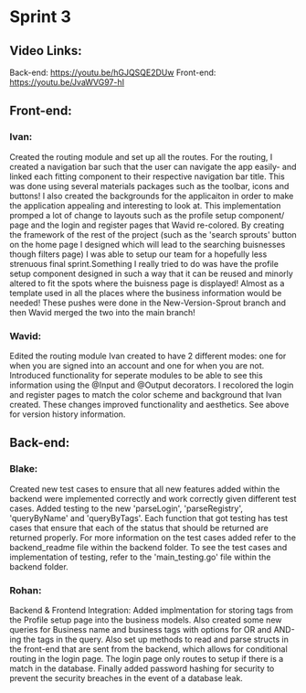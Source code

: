 # Sprint 3

## Video Links:
Back-end: https://youtu.be/hGJQSQE2DUw
Front-end: https://youtu.be/JvaWVG97-hI

## Front-end:
### Ivan:
Created the routing module and set up all the routes. For the routing, I created a navigation bar such that the user can navigate the app easily- and linked each fitting component to their respective navigation bar title. This was done using several materials packages such as the toolbar, icons and buttons! I also created the backgrounds for the applicaiton in order to make the application appealing and interesting to look at. This implementation promped a lot of change to layouts such as the profile setup component/ page and the login and register pages that Wavid re-colored. By creating the framework of the rest of the project (such as the 'search sprouts' button on the home page I designed which will lead to the searching buisnesses though filters page) I was able to setup our team for a hopefully less strenuous final sprint.Something  I really tried to do was have the profile setup component designed in such a way that it can be reused and minorly altered to fit the spots where the buisness page is displayed! Almost as a template used in all the places where the business information would be needed! These pushes were done in the New-Version-Sprout branch and then Wavid merged the two into the main branch!
### Wavid: 
Edited the routing module Ivan created to have 2 different modes: one for when you are signed into an account and one for when you are not. Introduced functionality for seperate modules to be able to see this information using the @Input and @Output decorators. I recolored the login and register pages to match the color scheme and background that Ivan created. These changes improved functionality and aesthetics. See above for version history information. 
## Back-end:
### Blake:
Created new test cases to ensure that all new features added within the backend were implemented correctly and work correctly given different test cases. Added testing to the new 'parseLogin', 'parseRegistry', 'queryByName' and 'queryByTags'. Each function that got testing has test cases that ensure that each of the status that should be returned are returned properly. For more information on the test cases added refer to the backend_readme file within the backend folder. To see the test cases and implementation of testing, refer to the 'main_testing.go' file within the backend folder. 
### Rohan: 
Backend & Frontend Integration: Added implmentation for storing tags from the Profile setup page into the business models. Also created some new queries for Business name and business tags with options for OR and AND-ing the tags in the query. Also set up methods to read and parse structs in the front-end that are sent from the backend, which allows for conditional routing in the login page. The login page only routes to setup if there is a match in the database. Finally added password hashing for security to prevent the security breaches in the event of a database leak. 
